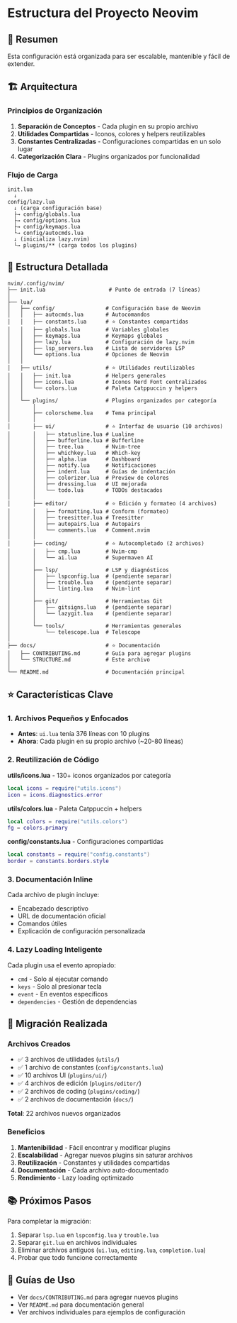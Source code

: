 # Estructura del Proyecto Neovim

## 📖 Resumen

Esta configuración está organizada para ser escalable, mantenible y fácil de extender.

## 🏗️ Arquitectura

### Principios de Organización

1. **Separación de Conceptos** - Cada plugin en su propio archivo
2. **Utilidades Compartidas** - Iconos, colores y helpers reutilizables
3. **Constantes Centralizadas** - Configuraciones compartidas en un solo lugar
4. **Categorización Clara** - Plugins organizados por funcionalidad

### Flujo de Carga

```
init.lua
  ↓
config/lazy.lua
  ↓ (carga configuración base)
  ├→ config/globals.lua
  ├→ config/options.lua
  ├→ config/keymaps.lua
  └→ config/autocmds.lua
  ↓ (inicializa lazy.nvim)
  └→ plugins/** (carga todos los plugins)
```

## 📂 Estructura Detallada

```
nvim/.config/nvim/
├── init.lua                    # Punto de entrada (7 líneas)
│
├── lua/
│   ├── config/                # Configuración base de Neovim
│   │   ├── autocmds.lua       # Autocomandos
│   │   ├── constants.lua      # ⭐ Constantes compartidas
│   │   ├── globals.lua        # Variables globales
│   │   ├── keymaps.lua        # Keymaps globales
│   │   ├── lazy.lua           # Configuración de lazy.nvim
│   │   ├── lsp_servers.lua    # Lista de servidores LSP
│   │   └── options.lua        # Opciones de Neovim
│   │
│   ├── utils/                 # ⭐ Utilidades reutilizables
│   │   ├── init.lua           # Helpers generales
│   │   ├── icons.lua          # Iconos Nerd Font centralizados
│   │   └── colors.lua         # Paleta Catppuccin y helpers
│   │
│   └── plugins/               # Plugins organizados por categoría
│       │
│       ├── colorscheme.lua    # Tema principal
│       │
│       ├── ui/                # ⭐ Interfaz de usuario (10 archivos)
│       │   ├── statusline.lua # Lualine
│       │   ├── bufferline.lua # Bufferline
│       │   ├── tree.lua       # Nvim-tree
│       │   ├── whichkey.lua   # Which-key
│       │   ├── alpha.lua      # Dashboard
│       │   ├── notify.lua     # Notificaciones
│       │   ├── indent.lua     # Guías de indentación
│       │   ├── colorizer.lua  # Preview de colores
│       │   ├── dressing.lua   # UI mejorada
│       │   └── todo.lua       # TODOs destacados
│       │
│       ├── editor/            # ⭐ Edición y formateo (4 archivos)
│       │   ├── formatting.lua # Conform (formateo)
│       │   ├── treesitter.lua # Treesitter
│       │   ├── autopairs.lua  # Autopairs
│       │   └── comments.lua   # Comment.nvim
│       │
│       ├── coding/            # ⭐ Autocompletado (2 archivos)
│       │   ├── cmp.lua        # Nvim-cmp
│       │   └── ai.lua         # Supermaven AI
│       │
│       ├── lsp/               # LSP y diagnósticos
│       │   ├── lspconfig.lua  # (pendiente separar)
│       │   ├── trouble.lua    # (pendiente separar)
│       │   └── linting.lua    # Nvim-lint
│       │
│       ├── git/               # Herramientas Git
│       │   ├── gitsigns.lua   # (pendiente separar)
│       │   └── lazygit.lua    # (pendiente separar)
│       │
│       └── tools/             # Herramientas generales
│           └── telescope.lua  # Telescope
│
├── docs/                      # ⭐ Documentación
│   ├── CONTRIBUTING.md        # Guía para agregar plugins
│   └── STRUCTURE.md           # Este archivo
│
└── README.md                  # Documentación principal
```

## ⭐ Características Clave

### 1. Archivos Pequeños y Enfocados

- **Antes**: `ui.lua` tenía 376 líneas con 10 plugins
- **Ahora**: Cada plugin en su propio archivo (~20-80 líneas)

### 2. Reutilización de Código

**utils/icons.lua** - 130+ iconos organizados por categoría
```lua
local icons = require("utils.icons")
icon = icons.diagnostics.error
```

**utils/colors.lua** - Paleta Catppuccin + helpers
```lua
local colors = require("utils.colors")
fg = colors.primary
```

**config/constants.lua** - Configuraciones compartidas
```lua
local constants = require("config.constants")
border = constants.borders.style
```

### 3. Documentación Inline

Cada archivo de plugin incluye:
- Encabezado descriptivo
- URL de documentación oficial
- Comandos útiles
- Explicación de configuración personalizada

### 4. Lazy Loading Inteligente

Cada plugin usa el evento apropiado:
- `cmd` - Solo al ejecutar comando
- `keys` - Solo al presionar tecla
- `event` - En eventos específicos
- `dependencies` - Gestión de dependencias

## 🔄 Migración Realizada

### Archivos Creados

- ✅ 3 archivos de utilidades (`utils/`)
- ✅ 1 archivo de constantes (`config/constants.lua`)
- ✅ 10 archivos UI (`plugins/ui/`)
- ✅ 4 archivos de edición (`plugins/editor/`)
- ✅ 2 archivos de coding (`plugins/coding/`)
- ✅ 2 archivos de documentación (`docs/`)

**Total**: 22 archivos nuevos organizados

### Beneficios

1. **Mantenibilidad** - Fácil encontrar y modificar plugins
2. **Escalabilidad** - Agregar nuevos plugins sin saturar archivos
3. **Reutilización** - Constantes y utilidades compartidas
4. **Documentación** - Cada archivo auto-documentado
5. **Rendimiento** - Lazy loading optimizado

## 📚 Próximos Pasos

Para completar la migración:

1. Separar `lsp.lua` en `lspconfig.lua` y `trouble.lua`
2. Separar `git.lua` en archivos individuales
3. Eliminar archivos antiguos (`ui.lua`, `editing.lua`, `completion.lua`)
4. Probar que todo funcione correctamente

## 🎯 Guías de Uso

- Ver `docs/CONTRIBUTING.md` para agregar nuevos plugins
- Ver `README.md` para documentación general
- Ver archivos individuales para ejemplos de configuración
